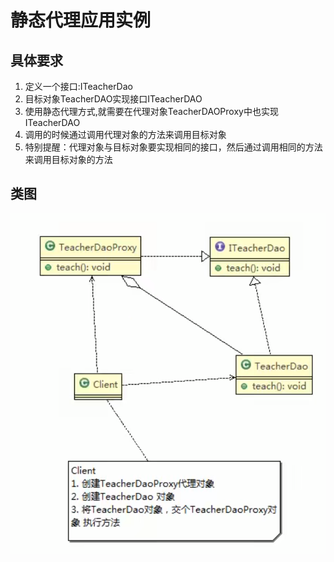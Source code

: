 # 静态代理应用实例

## 具体要求

1) 定义一个接口:ITeacherDao
2) 目标对象TeacherDAO实现接口ITeacherDAO
3) 使用静态代理方式,就需要在代理对象TeacherDAOProxy中也实现ITeacherDAO
4) 调用的时候通过调用代理对象的方法来调用目标对象
5) 特别提醒：代理对象与目标对象要实现相同的接口，然后通过调用相同的方法来调用目标对象的方法

## 类图

![img.png](../../../../../resources/picture/img42.png)
